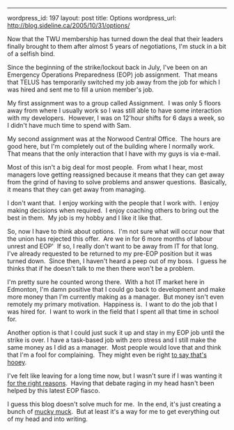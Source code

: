 --- 
wordpress_id: 197
layout: post
title: Options
wordpress_url: http://blog.sideline.ca/2005/10/31/options/

<p>Now that the TWU membership has turned down the deal that their leaders finally brought to them after almost 5 years of negotiations, I'm stuck in a bit of a selfish bind.</p>
<p>Since the beginning of the strike/lockout back in July, I've been on an Emergency Operations Preparedness (EOP) job assignment.  That means that TELUS has temporarily switched my job away from the job for which I was hired and sent me to fill a union member's job.</p>
<p>My first assignment was to a group called Assignment.  I was only 5 floors away from where I usually work so I was still able to have some interaction with my developers.  However, I was on 12'hour shifts for 6 days a week, so I didn't have much time to spend with Sam.</p>
<p>My second assignment was at the Norwood Central Office.  The hours are good here, but I'm completely out of the building where I normally work.  That means that the only interaction that I have with my guys is via e-mail.</p>
<p>Most of this isn't a big deal for most people.  From what I hear, most managers love getting reassigned because it means that they can get away from the grind of having to solve problems and answer questions.  Basically, it means that they can get away from managing.</p>
<p>I don't want that.  I enjoy working with the people that I work with.  I enjoy making decisions when required.  I enjoy coaching others to bring out the best in them.  My job is my hobby and I like it like that.</p>
<p>So, now I have to think about options.  I'm not sure what will occur now that the union has rejected this offer.  Are we in for 6 more months of labour unrest and EOP'  If so, I really don't want to be away from IT for that long.  I've already requested to be returned to my pre-EOP position but it was turned down.  Since then, I haven't heard a peep out of my boss.  I guess he thinks that if he doesn't talk to me then there won't be a problem.</p>
<p>I'm pretty sure he counted wrong there.  With a hot IT market here in Edmonton, I'm damn positive that I could go back to development and make more money than I'm currently making as a manager.  But money isn't even remotely my primary motivation.  Happiness is.  I want to do the job that I was hired for.  I want to work in the field that I spent all that time in school for.</p>
<p>Another option is that I could just suck it up and stay in my EOP job until the strike is over. I have a task-based job with zero stress and I still make the same money as I did as a manager.  Most people would love that and think that I'm a fool for complaining.  They might even be right <a href="http://managementcraft.typepad.com/management_craft/2005/09/how_to_enjoy_yo.html">to say that's hooey</a>.</p>
<p>I've felt like leaving for a long time now, but I wasn't sure if I was wanting it <a href="http://managementcraft.typepad.com/management_craft/2005/09/when_is_it_time.html">for the right reasons</a>.  Having that debate raging in my head hasn't been helped by this latest EOP fiasco.</p>
<p>I guess this blog doesn't solve much for me.  In the end, it's just creating a bunch of <a href="http://managementcraft.typepad.com/management_craft/2005/09/how_to_enjoy_yo.html">mucky muck</a>.  But at least it's a way for me to get everything out of my head and into writing.</p>
